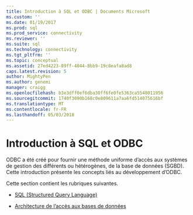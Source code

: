```yaml
---
title: Introduction à SQL et ODBC | Documents Microsoft
ms.custom: ''
ms.date: 01/19/2017
ms.prod: sql
ms.prod_service: connectivity
ms.reviewer: ''
ms.suite: sql
ms.technology: connectivity
ms.tgt_pltfrm: ''
ms.topic: conceptual
ms.assetid: 27ed4223-89ff-4044-8bb9-19c8eafa8ad8
caps.latest.revision: 5
author: MightyPen
ms.author: genemi
manager: craigg
ms.openlocfilehash: b3e3dff0ef6dba30ff6fe0fe5363ca5548011956
ms.sourcegitcommit: 1740f3090b168c0e809611a7aa6fd514075616bf
ms.translationtype: MT
ms.contentlocale: fr-FR
ms.lasthandoff: 05/03/2018
---
```

# <a name="introduction-to-sql-and-odbc"></a>Introduction à SQL et ODBC
ODBC a été créé pour fournir une méthode uniforme d’accès aux systèmes de gestion des différents ou hétérogènes, de la base de données (SGBD). Cette introduction présente les concepts liés au développement d’ODBC.  
  
 Cette section contient les rubriques suivantes.  
  
-   [SQL (Structured Query Language)](../../odbc/reference/structured-query-language-sql.md)  
  
-   [Architecture de l’accès aux bases de données](../../odbc/reference/database-access-architecture.md)
